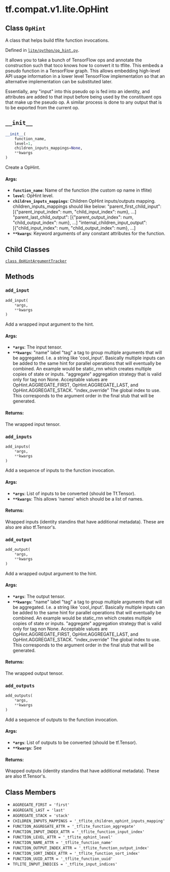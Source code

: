 <div itemscope itemtype="http://developers.google.com/ReferenceObject">
<meta itemprop="name" content="tf.compat.v1.lite.OpHint" />
<meta itemprop="path" content="Stable" />
<meta itemprop="property" content="OpHintArgumentTracker"/>
<meta itemprop="property" content="__init__"/>
<meta itemprop="property" content="add_input"/>
<meta itemprop="property" content="add_inputs"/>
<meta itemprop="property" content="add_output"/>
<meta itemprop="property" content="add_outputs"/>
<meta itemprop="property" content="AGGREGATE_FIRST"/>
<meta itemprop="property" content="AGGREGATE_LAST"/>
<meta itemprop="property" content="AGGREGATE_STACK"/>
<meta itemprop="property" content="CHILDREN_INPUTS_MAPPINGS"/>
<meta itemprop="property" content="FUNCTION_AGGREGATE_ATTR"/>
<meta itemprop="property" content="FUNCTION_INPUT_INDEX_ATTR"/>
<meta itemprop="property" content="FUNCTION_LEVEL_ATTR"/>
<meta itemprop="property" content="FUNCTION_NAME_ATTR"/>
<meta itemprop="property" content="FUNCTION_OUTPUT_INDEX_ATTR"/>
<meta itemprop="property" content="FUNCTION_SORT_INDEX_ATTR"/>
<meta itemprop="property" content="FUNCTION_UUID_ATTR"/>
<meta itemprop="property" content="TFLITE_INPUT_INDICES"/>
</div>

# tf.compat.v1.lite.OpHint

## Class `OpHint`

A class that helps build tflite function invocations.





Defined in [`lite/python/op_hint.py`](/code/stable/tensorflow/lite/python/op_hint.py).

<!-- Placeholder for "Used in" -->

It allows you to take a bunch of TensorFlow ops and annotate the construction
such that toco knows how to convert it to tflite. This embeds a pseudo
function in a TensorFlow graph. This allows embedding high-level API usage
information in a lower level TensorFlow implementation so that an alternative
implementation can be substituted later.

Essentially, any "input" into this pseudo op is fed into an identity, and
attributes are added to that input before being used by the constituent ops
that make up the pseudo op. A similar process is done to any output that
is to be exported from the current op.

<h2 id="__init__"><code>__init__</code></h2>

``` python
__init__(
    function_name,
    level=1,
    children_inputs_mappings=None,
    **kwargs
)
```

Create a OpHint.


#### Args:


* <b>`function_name`</b>: Name of the function (the custom op name in tflite)
* <b>`level`</b>: OpHint level.
* <b>`children_inputs_mappings`</b>: Children OpHint inputs/outputs mapping.
  children_inputs_mappings should like below:
  "parent_first_child_input":
      [{"parent_input_index": num, "child_input_index": num}, ...]
  "parent_last_child_output":
      [{"parent_output_index": num, "child_output_index": num}, ...]
  "internal_children_input_output":
      [{"child_input_index": num, "child_output_index": num}, ...]
* <b>`**kwargs`</b>: Keyword arguments of any constant attributes for the function.



## Child Classes
[`class OpHintArgumentTracker`](../../../../tf/compat/v1/lite/OpHint/OpHintArgumentTracker.md)

## Methods

<h3 id="add_input"><code>add_input</code></h3>

``` python
add_input(
    *args,
    **kwargs
)
```

Add a wrapped input argument to the hint.


#### Args:


* <b>`*args`</b>: The input tensor.
* <b>`**kwargs`</b>:   "name" label
  "tag" a tag to group multiple arguments that will be aggregated. I.e.
    a string like 'cool_input'. Basically multiple inputs can be added
    to the same hint for parallel operations that will eventually be
    combined. An example would be static_rnn which creates multiple copies
    of state or inputs.
  "aggregate" aggregation strategy that is valid only for tag non None.
    Acceptable values are OpHint.AGGREGATE_FIRST, OpHint.AGGREGATE_LAST,
    and OpHint.AGGREGATE_STACK.
  "index_override" The global index to use. This corresponds to the
    argument order in the final stub that will be generated.

#### Returns:

The wrapped input tensor.


<h3 id="add_inputs"><code>add_inputs</code></h3>

``` python
add_inputs(
    *args,
    **kwargs
)
```

Add a sequence of inputs to the function invocation.


#### Args:


* <b>`*args`</b>: List of inputs to be converted (should be Tf.Tensor).
* <b>`**kwargs`</b>: This allows 'names' which should be a list of names.

#### Returns:

Wrapped inputs (identity standins that have additional metadata). These
are also are also tf.Tensor's.


<h3 id="add_output"><code>add_output</code></h3>

``` python
add_output(
    *args,
    **kwargs
)
```

Add a wrapped output argument to the hint.


#### Args:


* <b>`*args`</b>: The output tensor.
* <b>`**kwargs`</b>:   "name" label
  "tag" a tag to group multiple arguments that will be aggregated. I.e.
    a string like 'cool_input'. Basically multiple inputs can be added
    to the same hint for parallel operations that will eventually be
    combined. An example would be static_rnn which creates multiple copies
    of state or inputs.
  "aggregate" aggregation strategy that is valid only for tag non None.
    Acceptable values are OpHint.AGGREGATE_FIRST, OpHint.AGGREGATE_LAST,
    and OpHint.AGGREGATE_STACK.
  "index_override" The global index to use. This corresponds to the
    argument order in the final stub that will be generated.

#### Returns:

The wrapped output tensor.


<h3 id="add_outputs"><code>add_outputs</code></h3>

``` python
add_outputs(
    *args,
    **kwargs
)
```

Add a sequence of outputs to the function invocation.


#### Args:


* <b>`*args`</b>: List of outputs to be converted (should be tf.Tensor).
* <b>`**kwargs`</b>: See

#### Returns:

Wrapped outputs (identity standins that have additional metadata). These
are also tf.Tensor's.




## Class Members

* `AGGREGATE_FIRST = 'first'` <a id="AGGREGATE_FIRST"></a>
* `AGGREGATE_LAST = 'last'` <a id="AGGREGATE_LAST"></a>
* `AGGREGATE_STACK = 'stack'` <a id="AGGREGATE_STACK"></a>
* `CHILDREN_INPUTS_MAPPINGS = '_tflite_children_ophint_inputs_mapping'` <a id="CHILDREN_INPUTS_MAPPINGS"></a>
* `FUNCTION_AGGREGATE_ATTR = '_tflite_function_aggregate'` <a id="FUNCTION_AGGREGATE_ATTR"></a>
* `FUNCTION_INPUT_INDEX_ATTR = '_tflite_function_input_index'` <a id="FUNCTION_INPUT_INDEX_ATTR"></a>
* `FUNCTION_LEVEL_ATTR = '_tflite_ophint_level'` <a id="FUNCTION_LEVEL_ATTR"></a>
* `FUNCTION_NAME_ATTR = '_tflite_function_name'` <a id="FUNCTION_NAME_ATTR"></a>
* `FUNCTION_OUTPUT_INDEX_ATTR = '_tflite_function_output_index'` <a id="FUNCTION_OUTPUT_INDEX_ATTR"></a>
* `FUNCTION_SORT_INDEX_ATTR = '_tflite_function_sort_index'` <a id="FUNCTION_SORT_INDEX_ATTR"></a>
* `FUNCTION_UUID_ATTR = '_tflite_function_uuid'` <a id="FUNCTION_UUID_ATTR"></a>
* `TFLITE_INPUT_INDICES = '_tflite_input_indices'` <a id="TFLITE_INPUT_INDICES"></a>

